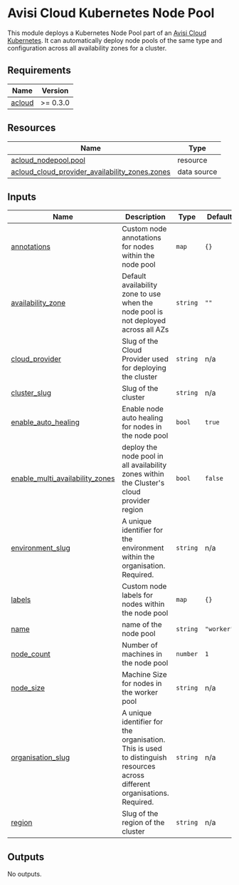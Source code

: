 # Avisi Cloud Kubernetes Node Pool

This module deploys a Kubernetes Node Pool part of an [Avisi Cloud Kubernetes](https://docs.avisi.cloud/product/kubernetes/). It can automatically deploy node pools of the same type and configuration across all availability zones for a cluster.
## Requirements

| Name | Version |
|------|---------|
| <a name="requirement_acloud"></a> [acloud](#requirement\_acloud) | >= 0.3.0 |

## Resources

| Name | Type |
|------|------|
| [acloud_nodepool.pool](https://registry.terraform.io/providers/avisi-cloud/acloud/latest/docs/resources/nodepool) | resource |
| [acloud_cloud_provider_availability_zones.zones](https://registry.terraform.io/providers/avisi-cloud/acloud/latest/docs/data-sources/cloud_provider_availability_zones) | data source |

## Inputs

| Name | Description | Type | Default | Required |
|------|-------------|------|---------|:--------:|
| <a name="input_annotations"></a> [annotations](#input\_annotations) | Custom node annotations for nodes within the node pool | `map` | `{}` | no |
| <a name="input_availability_zone"></a> [availability\_zone](#input\_availability\_zone) | Default availability zone to use when the node pool is not deployed across all AZs | `string` | `""` | no |
| <a name="input_cloud_provider"></a> [cloud\_provider](#input\_cloud\_provider) | Slug of the Cloud Provider used for deploying the cluster | `string` | n/a | yes |
| <a name="input_cluster_slug"></a> [cluster\_slug](#input\_cluster\_slug) | Slug of the cluster | `string` | n/a | yes |
| <a name="input_enable_auto_healing"></a> [enable\_auto\_healing](#input\_enable\_auto\_healing) | Enable node auto healing for nodes in the node pool | `bool` | `true` | no |
| <a name="input_enable_multi_availability_zones"></a> [enable\_multi\_availability\_zones](#input\_enable\_multi\_availability\_zones) | deploy the node pool in all availability zones within the Cluster's cloud provider region | `bool` | `false` | no |
| <a name="input_environment_slug"></a> [environment\_slug](#input\_environment\_slug) | A unique identifier for the environment within the organisation. Required. | `string` | n/a | yes |
| <a name="input_labels"></a> [labels](#input\_labels) | Custom node labels for nodes within the node pool | `map` | `{}` | no |
| <a name="input_name"></a> [name](#input\_name) | name of the node pool | `string` | `"worker"` | no |
| <a name="input_node_count"></a> [node\_count](#input\_node\_count) | Number of machines in the node pool | `number` | `1` | no |
| <a name="input_node_size"></a> [node\_size](#input\_node\_size) | Machine Size for nodes in the worker pool | `string` | n/a | yes |
| <a name="input_organisation_slug"></a> [organisation\_slug](#input\_organisation\_slug) | A unique identifier for the organisation. This is used to distinguish resources across different organisations. Required. | `string` | n/a | yes |
| <a name="input_region"></a> [region](#input\_region) | Slug of the region of the cluster | `string` | n/a | yes |

## Outputs

No outputs.
